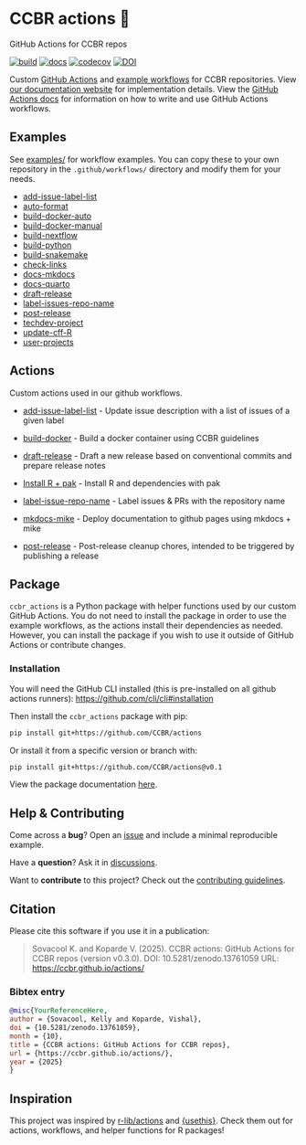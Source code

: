 # CCBR actions 🤖

<!-- README.md is generated from README.qmd. Please edit that file -->

GitHub Actions for CCBR repos

[![build](https://github.com/CCBR/actions/actions/workflows/build-python.yml/badge.svg)](https://github.com/CCBR/actions/actions/workflows/build-python.yml)
[![docs](https://github.com/CCBR/actions/actions/workflows/docs-quartodoc.yml/badge.svg)](https://CCBR.github.io/actions)
[![codecov](https://codecov.io/gh/CCBR/actions/graph/badge.svg?token=yCtBbX4tap)](https://codecov.io/gh/CCBR/actions)
[![DOI](https://zenodo.org/badge/DOI/10.5281/zenodo.13761059.svg)](https://doi.org/10.5281/zenodo.13761059)

Custom [GitHub Actions](#actions) and [example workflows](#examples) for
CCBR repositories. View [our documentation
website](https://CCBR.github.io/actions) for implementation details.
View the [GitHub Actions docs](https://docs.github.com/en/actions) for
information on how to write and use GitHub Actions workflows.

## Examples

See [examples/](examples) for workflow examples. You can copy these to
your own repository in the `.github/workflows/` directory and modify
them for your needs.

- [add-issue-label-list](examples/add-issue-label-list.yml)
- [auto-format](examples/auto-format.yml)
- [build-docker-auto](examples/build-docker-auto.yml)
- [build-docker-manual](examples/build-docker-manual.yml)
- [build-nextflow](examples/build-nextflow.yml)
- [build-python](examples/build-python.yml)
- [build-snakemake](examples/build-snakemake.yml)
- [check-links](examples/check-links.yml)
- [docs-mkdocs](examples/docs-mkdocs.yml)
- [docs-quarto](examples/docs-quarto.yml)
- [draft-release](examples/draft-release.yml)
- [label-issues-repo-name](examples/label-issues-repo-name.yml)
- [post-release](examples/post-release.yml)
- [techdev-project](examples/techdev-project.yml)
- [update-cff-R](examples/update-cff-R.yml)
- [user-projects](examples/user-projects.yml)

## Actions

Custom actions used in our github workflows.

- [add-issue-label-list](add-issue-label-list) - Update issue
  description with a list of issues of a given label

- [build-docker](build-docker) - Build a docker container using CCBR
  guidelines

- [draft-release](draft-release) - Draft a new release based on
  conventional commits and prepare release notes

- [Install R + pak](install-r-pak) - Install R and dependencies with pak

- [label-issue-repo-name](label-issue-repo-name) - Label issues & PRs
  with the repository name

- [mkdocs-mike](mkdocs-mike) - Deploy documentation to github pages
  using mkdocs + mike

- [post-release](post-release) - Post-release cleanup chores, intended
  to be triggered by publishing a release

## Package

`ccbr_actions` is a Python package with helper functions used by our
custom GitHub Actions. You do not need to install the package in order
to use the example workflows, as the actions install their dependencies
as needed. However, you can install the package if you wish to use it
outside of GitHub Actions or contribute changes.

### Installation

You will need the GitHub CLI installed (this is pre-installed on all
github actions runners): <https://github.com/cli/cli#installation>

Then install the `ccbr_actions` package with pip:

```bash
pip install git+https://github.com/CCBR/actions
```

Or install it from a specific version or branch with:

```bash
pip install git+https://github.com/CCBR/actions@v0.1
```

View the package documentation
[here](https://CCBR.github.io/actions/package).

## Help & Contributing

Come across a **bug**? Open an
[issue](https://github.com/CCBR/actions/issues) and include a minimal
reproducible example.

Have a **question**? Ask it in
[discussions](https://github.com/CCBR/actions/discussions).

Want to **contribute** to this project? Check out the [contributing
guidelines](https://CCBR.github.io/actions/CONTRIBUTING).

## Citation

Please cite this software if you use it in a publication:

> Sovacool K. and Koparde V. (2025). CCBR actions: GitHub Actions for
> CCBR repos (version v0.3.0). DOI: 10.5281/zenodo.13761059 URL:
> https://ccbr.github.io/actions/

### Bibtex entry

```bibtex
@misc{YourReferenceHere,
author = {Sovacool, Kelly and Koparde, Vishal},
doi = {10.5281/zenodo.13761059},
month = {10},
title = {CCBR actions: GitHub Actions for CCBR repos},
url = {https://ccbr.github.io/actions/},
year = {2025}
}
```

## Inspiration

This project was inspired by
[r-lib/actions](https://github.com/r-lib/actions/) and
[{usethis}](https://usethis.r-lib.org/reference/github_actions.html).
Check them out for actions, workflows, and helper functions for R
packages!

